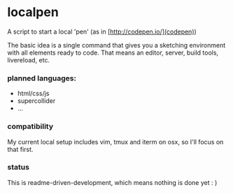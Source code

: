 # localpen
A script to start a local 'pen' (as in [http://codepen.io/](codepen))

The basic idea is a single command that gives you a sketching environment
with all elements ready to code. That means an editor, server, build tools,
livereload, etc.

### planned languages:

- html/css/js
- supercollider
- ...

### compatibility

My current local setup includes vim, tmux and iterm on osx, so I'll focus
on that first.

### status

This is readme-driven-development, which means nothing is done yet : )

